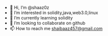 - 👋 Hi, I’m @shaaz0z
- 👀 I’m interested in solidity,java,web3.0,linux
- 🌱 I’m currently learning solidity 
- 💞️ I’m looking to collaborate on github
- 📫 How to reach me shaibaaz457@gmail.com

<!---
shaaz0z/shaaz0z is a ✨ special ✨ repository because its `README.md` (this file) appears on your GitHub profile.
You can click the Preview link to take a look at your changes.
--->
